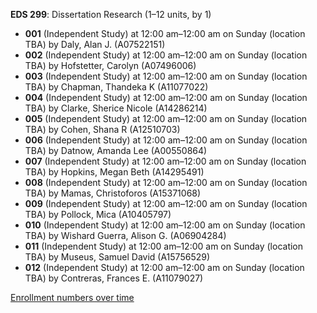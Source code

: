 **EDS 299**: Dissertation Research (1–12 units, by 1)

- **001** (Independent Study) at 12:00 am–12:00 am on Sunday (location TBA) by Daly, Alan J. (A07522151)
- **002** (Independent Study) at 12:00 am–12:00 am on Sunday (location TBA) by Hofstetter, Carolyn (A07496006)
- **003** (Independent Study) at 12:00 am–12:00 am on Sunday (location TBA) by Chapman, Thandeka K (A11077022)
- **004** (Independent Study) at 12:00 am–12:00 am on Sunday (location TBA) by Clarke, Sherice Nicole (A14286214)
- **005** (Independent Study) at 12:00 am–12:00 am on Sunday (location TBA) by Cohen, Shana R (A12510703)
- **006** (Independent Study) at 12:00 am–12:00 am on Sunday (location TBA) by Datnow, Amanda Lee (A00550864)
- **007** (Independent Study) at 12:00 am–12:00 am on Sunday (location TBA) by Hopkins, Megan Beth (A14295491)
- **008** (Independent Study) at 12:00 am–12:00 am on Sunday (location TBA) by Mamas, Christoforos (A15371068)
- **009** (Independent Study) at 12:00 am–12:00 am on Sunday (location TBA) by Pollock, Mica (A10405797)
- **010** (Independent Study) at 12:00 am–12:00 am on Sunday (location TBA) by Wishard Guerra, Alison G. (A06904284)
- **011** (Independent Study) at 12:00 am–12:00 am on Sunday (location TBA) by Museus, Samuel David (A15756529)
- **012** (Independent Study) at 12:00 am–12:00 am on Sunday (location TBA) by Contreras, Frances E. (A11079027)

[Enrollment numbers over time](./EDS299.tsv)
